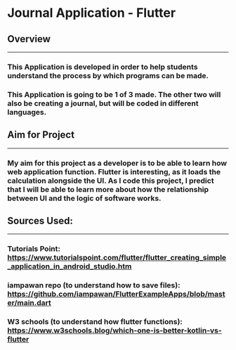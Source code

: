 # **Journal Application - Flutter**

## Overview
___
### This Application is developed in order to help students understand the process by which programs can be made.
### This Application is going to be 1 of 3 made. The other two will also be creating a journal, but will be coded in different languages. 

## Aim for Project
___
### My aim for this project as a developer is to be able to learn how web application function. Flutter is interesting, as it loads the calculation alongside the UI. As I code this project, I predict that I will be able to learn more about how the relationship between UI and the logic of software works. 

## Sources Used:
___
### Tutorials Point: https://www.tutorialspoint.com/flutter/flutter_creating_simple_application_in_android_studio.htm
### iampawan repo (to understand how to save files): https://github.com/iampawan/FlutterExampleApps/blob/master/main.dart
### W3 schools (to understand how flutter functions): https://www.w3schools.blog/which-one-is-better-kotlin-vs-flutter
